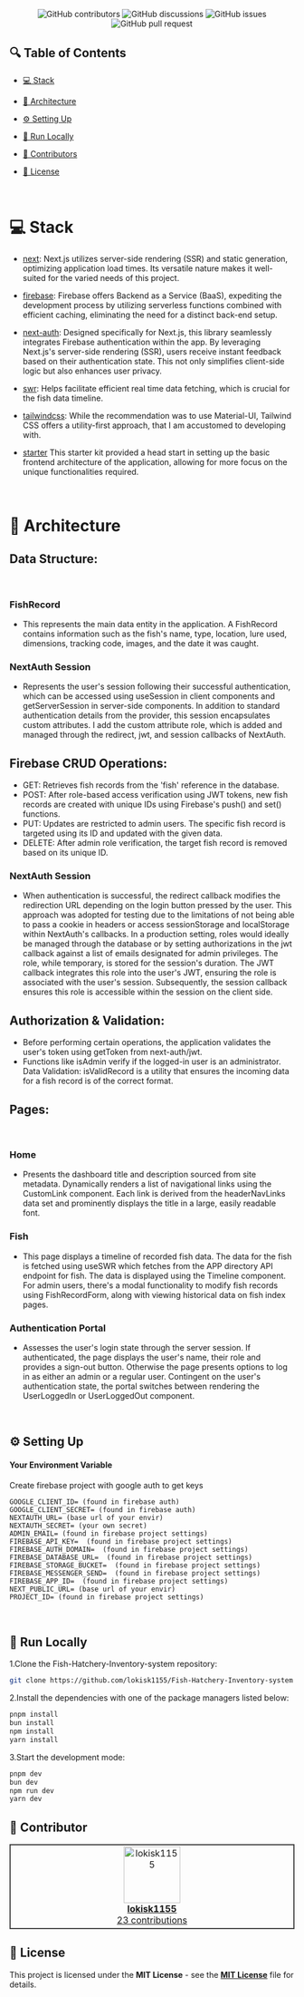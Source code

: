<p align="center">
<img src="https://img.shields.io/github/contributors/lokisk1155/Fish-Hatchery-Inventory-system" alt="GitHub contributors" />
<img src="https://img.shields.io/github/discussions/lokisk1155/Fish-Hatchery-Inventory-system" alt="GitHub discussions" />
<img src="https://img.shields.io/github/issues/lokisk1155/Fish-Hatchery-Inventory-system" alt="GitHub issues" />
<img src="https://img.shields.io/github/issues-pr/lokisk1155/Fish-Hatchery-Inventory-system" alt="GitHub pull request" />
</p>

<p></p>
<p></p>

## 🔍 Table of Contents

- [💻 Stack](#stack)

- [📝 Architecture](#architecture)

- [⚙️ Setting Up](#setting-up)

- [🚀 Run Locally](#run-locally)

- [🙌 Contributors](#contributors)

- [📄 License](#license)

<br>

# 💻 Stack

- [next](https://nextjs.org/): Next.js utilizes server-side rendering (SSR) and static generation, optimizing application load times. Its versatile nature makes it well-suited for the varied needs of this project.

- [firebase](https://firebase.google.com/): Firebase offers Backend as a Service (BaaS), expediting the development process by utilizing serverless functions combined with efficient caching, eliminating the need for a distinct back-end setup.

- [next-auth](https://next-auth.js.org/): Designed specifically for Next.js, this library seamlessly integrates Firebase authentication within the app. By leveraging Next.js's server-side rendering (SSR), users receive instant feedback based on their authentication state. This not only simplifies client-side logic but also enhances user privacy.

- [swr](https://swr.vercel.app/): Helps facilitate efficient real time data fetching, which is crucial for the fish data timeline.

- [tailwindcss](https://tailwindcss.com/): While the recommendation was to use Material-UI, Tailwind CSS offers a utility-first approach, that I am accustomed to developing with.

- [starter](https://vercel.com/templates/next.js/tailwind-css-starter-blog) This starter kit provided a head start in setting up the basic frontend architecture of the application, allowing for more focus on the unique functionalities required.

<br>

# 📝 Architecture

## Data Structure:

<br>

### FishRecord

- This represents the main data entity in the application. A FishRecord contains information such as the fish's name, type, location, lure used, dimensions, tracking code, images, and the date it was caught.

### NextAuth Session

- Represents the user's session following their successful authentication, which can be accessed using useSession in client components and getServerSession in server-side components. In addition to standard authentication details from the provider, this session encapsulates custom attributes. I add the custom attribute role, which is added and managed through the redirect, jwt, and session callbacks of NextAuth.

## Firebase CRUD Operations:

- GET: Retrieves fish records from the 'fish' reference in the database.
- POST: After role-based access verification using JWT tokens, new fish records are created with unique IDs using Firebase's push() and set() functions.
- PUT: Updates are restricted to admin users. The specific fish record is targeted using its ID and updated with the given data.
- DELETE: After admin role verification, the target fish record is removed based on its unique ID.

### NextAuth Session

- When authentication is successful, the redirect callback modifies the redirection URL depending on the login button pressed by the user. This approach was adopted for testing due to the limitations of not being able to pass a cookie in headers or access sessionStorage and localStorage within NextAuth's callbacks. In a production setting, roles would ideally be managed through the database or by setting authorizations in the jwt callback against a list of emails designated for admin privileges. The role, while temporary, is stored for the session's duration. The JWT callback integrates this role into the user's JWT, ensuring the role is associated with the user's session. Subsequently, the session callback ensures this role is accessible within the session on the client side.

## Authorization & Validation:

- Before performing certain operations, the application validates the user's token using getToken from next-auth/jwt.
- Functions like isAdmin verify if the logged-in user is an administrator.
  Data Validation: isValidRecord is a utility that ensures the incoming data for a fish record is of the correct format.

## Pages:

<br>
 
### Home
- Presents the dashboard title and description sourced from site metadata.
Dynamically renders a list of navigational links using the CustomLink component. Each link is derived from the headerNavLinks data set and prominently displays the title in a large, easily readable font.

### Fish

- This page displays a timeline of recorded fish data.
  The data for the fish is fetched using useSWR which fetches from the APP directory API endpoint for fish.
  The data is displayed using the Timeline component.
  For admin users, there's a modal functionality to modify fish records using FishRecordForm, along with viewing historical data on fish index pages.

### Authentication Portal

- Assesses the user's login state through the server session.
  If authenticated, the page displays the user's name, their role and provides a sign-out button. Otherwise the page presents options to log in as either an admin or a regular user.
  Contingent on the user's authentication state, the portal switches between rendering the UserLoggedIn or UserLoggedOut component.

<br>

## ⚙️ Setting Up

#### Your Environment Variable

Create firebase project with google auth to get keys

```
GOOGLE_CLIENT_ID= (found in firebase auth)
GOOGLE_CLIENT_SECRET= (found in firebase auth)
NEXTAUTH_URL= (base url of your envir)
NEXTAUTH_SECRET= (your own secret)
ADMIN_EMAIL= (found in firebase project settings)
FIREBASE_API_KEY=  (found in firebase project settings)
FIREBASE_AUTH_DOMAIN=  (found in firebase project settings)
FIREBASE_DATABASE_URL=  (found in firebase project settings)
FIREBASE_STORAGE_BUCKET=  (found in firebase project settings)
FIREBASE_MESSENGER_SEND=  (found in firebase project settings)
FIREBASE_APP_ID=  (found in firebase project settings)
NEXT_PUBLIC_URL= (base url of your envir)
PROJECT_ID= (found in firebase project settings)
```

<br>

## 🚀 Run Locally

1.Clone the Fish-Hatchery-Inventory-system repository:

```sh
git clone https://github.com/lokisk1155/Fish-Hatchery-Inventory-system
```

2.Install the dependencies with one of the package managers listed below:

```bash
pnpm install
bun install
npm install
yarn install
```

3.Start the development mode:

```bash
pnpm dev
bun dev
npm run dev
yarn dev
```

## 🙌 Contributor

<table style="border:1px solid #404040;text-align:center;width:100%">
<tr><td style="width:14.29%;border:1px solid #404040;">
        <a href="https://github.com/lokisk1155" spellcheck="false">
          <img src="https://avatars.githubusercontent.com/u/95663040?v=4?s=100" width="100px;" alt="lokisk1155"/>
          <br />
          <b>lokisk1155</b>
        </a>
        <br />
        <a href="https://github.com/lokisk1155/Fish-Hatchery-Inventory-system/commits?author=lokisk1155" title="Contributions" spellcheck="false">
          23 contributions
        </a>
      </td></table>

## 📄 License

This project is licensed under the **MIT License** - see the [**MIT License**](https://github.com/lokisk1155/Fish-Hatchery-Inventory-system/blob/main/LICENSE) file for details.

